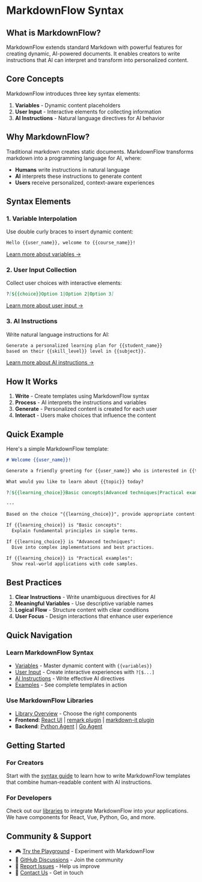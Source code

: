 # MarkdownFlow Syntax

## What is MarkdownFlow?

MarkdownFlow extends standard Markdown with powerful features for creating dynamic, AI-powered documents. It enables creators to write instructions that AI can interpret and transform into personalized content.

## Core Concepts

MarkdownFlow introduces three key syntax elements:

1. **Variables** - Dynamic content placeholders
2. **User Input** - Interactive elements for collecting information
3. **AI Instructions** - Natural language directives for AI behavior

## Why MarkdownFlow?

Traditional markdown creates static documents. MarkdownFlow transforms markdown into a programming language for AI, where:

- **Humans** write instructions in natural language
- **AI** interprets these instructions to generate content
- **Users** receive personalized, context-aware experiences

## Syntax Elements

### 1. Variable Interpolation

Use double curly braces to insert dynamic content:

```markdown
Hello {{user_name}}, welcome to {{course_name}}!
```

[Learn more about variables →](variables.md)

### 2. User Input Collection

Collect user choices with interactive elements:

```markdown
?[${{choice}}Option 1|Option 2|Option 3]
```

[Learn more about user input →](user-input.md)

### 3. AI Instructions

Write natural language instructions for AI:

```markdown
Generate a personalized learning plan for {{student_name}} 
based on their {{skill_level}} level in {{subject}}.
```

[Learn more about AI instructions →](ai-instructions.md)

## How It Works

1. **Write** - Create templates using MarkdownFlow syntax
2. **Process** - AI interprets the instructions and variables
3. **Generate** - Personalized content is created for each user
4. **Interact** - Users make choices that influence the content

## Quick Example

Here's a simple MarkdownFlow template:

```markdown
# Welcome {{user_name}}!

Generate a friendly greeting for {{user_name}} who is interested in {{topic}}.

What would you like to learn about {{topic}} today?

?[${{learning_choice}}Basic concepts|Advanced techniques|Practical examples]

---

Based on the choice "{{learning_choice}}", provide appropriate content:

If {{learning_choice}} is "Basic concepts": 
  Explain fundamental principles in simple terms.

If {{learning_choice}} is "Advanced techniques":
  Dive into complex implementations and best practices.

If {{learning_choice}} is "Practical examples":
  Show real-world applications with code samples.
```

## Best Practices

1. **Clear Instructions** - Write unambiguous directives for AI
2. **Meaningful Variables** - Use descriptive variable names
3. **Logical Flow** - Structure content with clear conditions
4. **User Focus** - Design interactions that enhance user experience

## Quick Navigation

### Learn MarkdownFlow Syntax
- [Variables](variables.md) - Master dynamic content with `{{variables}}`
- [User Input](user-input.md) - Create interactive experiences with `?[$...]`
- [AI Instructions](ai-instructions.md) - Write effective AI directives
- [Examples](examples.md) - See complete templates in action

### Use MarkdownFlow Libraries
- [Library Overview](../libraries/index.md) - Choose the right components
- **Frontend**: [React UI](../libraries/frontend/markdown-flow-ui.md) | [remark plugin](../libraries/frontend/remark-flow.md) | [markdown-it plugin](../libraries/frontend/markdown-it-flow.md)
- **Backend**: [Python Agent](../libraries/backend/agent-python.md) | [Go Agent](../libraries/backend/agent-go.md)

## Getting Started

### For Creators
Start with the [syntax guide](variables.md) to learn how to write MarkdownFlow templates that combine human-readable content with AI instructions.

### For Developers
Check out our [libraries](../libraries/index.md) to integrate MarkdownFlow into your applications. We have components for React, Vue, Python, Go, and more.

## Community & Support

- 🎮 [Try the Playground](https://markdownflow.streamlit.app/) - Experiment with MarkdownFlow
- 💬 [GitHub Discussions](https://github.com/ai-shifu) - Join the community
- 🐛 [Report Issues](https://github.com/ai-shifu/markdown-flow/issues) - Help us improve
- 📧 [Contact Us](mailto:support@markdownflow.ai) - Get in touch